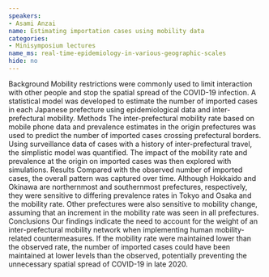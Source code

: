 ```yaml
---
speakers:
- Asami Anzai
name: Estimating importation cases using mobility data
categories:
- Minisymposium lectures
name_ms: real-time-epidemiology-in-various-geographic-scales
hide: no
---
```

Background
 Mobility restrictions were commonly used to limit interaction with other people and stop the spatial spread of the COVID-19 infection. A statistical model was developed to estimate the number of imported cases in each Japanese prefecture using epidemiological data and inter-prefectural mobility.
 Methods
 The inter-prefectural mobility rate based on mobile phone data and prevalence estimates in the origin prefectures was used to predict the number of imported cases crossing prefectural borders. Using surveillance data of cases with a history of inter-prefectural travel, the simplistic model was quantified. The impact of the mobility rate and prevalence at the origin on imported cases was then explored with simulations. 
 Results
 Compared with the observed number of imported cases, the overall pattern was captured over time. Although Hokkaido and Okinawa are northernmost and southernmost prefectures, respectively, they were sensitive to differing prevalence rates in Tokyo and Osaka and the mobility rate. Other prefectures were also sensitive to mobility change, assuming that an increment in the mobility rate was seen in all prefectures.
 Conclusions
 Our findings indicate the need to account for the weight of an inter-prefectural mobility network when implementing human mobility-related countermeasures. If the mobility rate were maintained lower than the observed rate, the number of imported cases could have been maintained at lower levels than the observed, potentially preventing the unnecessary spatial spread of COVID-19 in late 2020.



